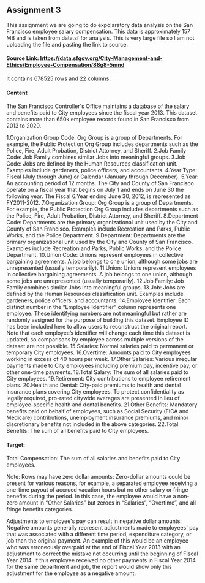 ## Assignment 3 
This assignment we are going to do expolaratory data analysis on the San Francisco employee salary compensation.
This data is approximately 157 MB and is taken from data.sf for analysis. This is very large file so I am not uploading the file and pasting the link to source.
#### Source Link: https://data.sfgov.org/City-Management-and-Ethics/Employee-Compensation/88g8-5mnd
It contains 678525 rows and 22 columns.

#### Content
The San Francisco Controller's Office maintains a database of the salary and benefits paid to City employees since the fiscal year 2013. This dataset contains more than 650k employee records found in San Francisco from 2013 to 2020.

1.Organization Group Code: Org Group is a group of Departments. For example, the Public Protection Org Group includes departments such as the Police, Fire, Adult Probation, District Attorney, and Sheriff.
2.Job Family Code: Job Family combines similar Jobs into meaningful groups.
3.Job Code: Jobs are defined by the Human Resources classification unit. Examples include gardeners, police officers, and accountants.
4.Year Type: Fiscal (July through June) or Calendar (January through December).
5.Year: An accounting period of 12 months. The City and County of San Francisco operate on a fiscal year that begins on July 1 and ends on June 30 the following year. The Fiscal 6.Year ending June 30, 2012, is represented as FY2011-2012.
7.Organization Group: Org Group is a group of Departments. For example, the Public Protection Org Group includes departments such as the Police, Fire, Adult Probation, District Attorney, and Sheriff.
8.Department Code: Departments are the primary organizational unit used by the City and County of San Francisco. Examples include Recreation and Parks, Public Works, and the Police Department.
9.Department: Departments are the primary organizational unit used by the City and County of San Francisco. Examples include Recreation and Parks, Public Works, and the Police Department.
10.Union Code: Unions represent employees in collective bargaining agreements. A job belongs to one union, although some jobs are unrepresented (usually temporarily).
11.Union: Unions represent employees in collective bargaining agreements. A job belongs to one union, although some jobs are unrepresented (usually temporarily).
12.Job Family: Job Family combines similar Jobs into meaningful groups.
13.Job: Jobs are defined by the Human Resources classification unit. Examples include gardeners, police officers, and accountants.
14.Employee Identifier: Each distinct number in the “Employee Identifier” column represents one employee. These identifying numbers are not meaningful but rather are randomly assigned for the purpose of building this dataset. Employee ID has been included here to allow users to reconstruct the original report. Note that each employee’s identifier will change each time this dataset is updated, so comparisons by employee across multiple versions of the dataset are not possible.
15.Salaries: Normal salaries paid to permanent or temporary City employees.
16.Overtime: Amounts paid to City employees working in excess of 40 hours per week.
17.Other Salaries: Various irregular payments made to City employees including premium pay, incentive pay, or other one-time payments.
18.Total Salary: The sum of all salaries paid to City employees.
19.Retirement: City contributions to employee retirement plans.
20.Health and Dental: City-paid premiums to health and dental insurance plans covering City employees. To protect confidentiality as legally required, pro-rated citywide averages are presented in lieu of employee-specific health and dental benefits.
21.Other Benefits: Mandatory benefits paid on behalf of employees, such as Social Security (FICA and Medicare) contributions, unemployment insurance premiums, and minor discretionary benefits not included in the above categories.
22.Total Benefits: The sum of all benefits paid to City employees.

#### Target:
Total Compensation: The sum of all salaries and benefits paid to City employees.

Note:
Rows may have zero dollar amounts:
Zero-dollar amounts could be present for various reasons, for example, a separated employee receiving a one-time payout of accrued vacation hours but no other salary or fringe benefits during the period. In this case, the employee would have a non-zero amount in “Other Salaries” but zeroes in “Salaries”, “Overtime”, and all fringe benefits categories.

Adjustments to employee's pay can result in negative dollar amounts:
Negative amounts generally represent adjustments made to employees' pay that was associated with a different time period, expenditure category, or job than the original payment.
An example of this would be an employee who was erroneously overpaid at the end of Fiscal Year 2013 with an adjustment to correct the mistake not occurring until the beginning of Fiscal Year 2014. If this employee received no other payments in Fiscal Year 2014 for the same department and job, the report would show only this adjustment for the employee as a negative amount.



